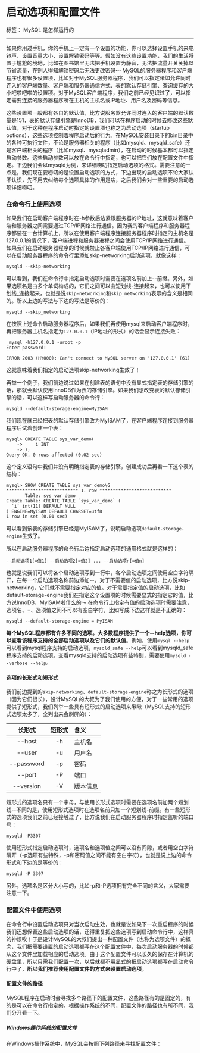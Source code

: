 # 启动选项和配置文件
标签： MySQL 是怎样运行的
*****
如果你用过手机，你的手机上一定有一个设置的功能，你可以选择设置手机的来电铃声、设置音量大小、设置解锁密码等等。假如没有这些设置功能，我们的生活将置于尴尬的境地，比如在图书馆里无法把手机设置为静音，无法把流量开关关掉以节省流量，在别人得知解锁密码后无法更改密码～ MySQL的服务器程序和客户端程序也有很多设置项，比如对于MySQL服务器程序，我们可以指定诸如允许同时连入的客户端数量、客户端和服务器通信方式、表的默认存储引擎、查询缓存的大小吧啦吧啦的设置项。对于MySQL客户端程序，我们之前已经见识过了，可以指定需要连接的服务器程序所在主机的主机名或IP地址、用户名及密码等信息。

这些设置项一般都有各自的默认值，比方说服务器允许同时连入的客户端的默认数量是151，表的默认存储引擎是InnoDB，我们可以在程序启动的时候去修改这些默认值，对于这种在程序启动时指定的设置项也称之为启动选项（startup options），这些选项控制着程序启动后的行为。在MySQL安装目录下的bin目录中的各种可执行文件，不论是服务器相关的程序（比如mysqld、mysqld_safe）还是客户端相关的程序（比如mysql、mysqladmin），在启动的时候基本都可以指定启动参数。这些启动参数可以放在命令行中指定，也可以把它们放在配置文件中指定。下边我们会以mysqld为例，来详细唠叨指定启动选项的格式。需要注意的一点是，我们现在要唠叨的是设置启动选项的方式，下边出现的启动选项不论大家认不认识，先不用去纠结每个选项具体的作用是啥，之后我们会对一些重要的启动选项详细唠叨。
### 在命令行上使用选项
如果我们在启动客户端程序时在-h参数后边紧跟服务器的IP地址，这就意味着客户端和服务器之间需要通过TCP/IP网络进行通信。因为我的客户端程序和服务器程序都装在一台计算机上，所以在使用客户端程序连接服务器程序时指定的主机名是127.0.0.1的情况下，客户端进程和服务器进程之间会使用TCP/IP网络进行通信。如果我们在启动服务器程序的时候就禁止各客户端使用TCP/IP网络进行通信，可以在启动服务器程序的命令行里添加skip-networking启动选项，就像这样：
```shell
mysqld --skip-networking
```
可以看到，我们在命令行中指定启动选项时需要在选项名前加上--前缀。另外，如果选项名是由多个单词构成的，它们之间可以由短划线-连接起来，也可以使用下划线_连接起来，也就是说`skip-networking`和`skip_networking`表示的含义是相同的。所以上边的写法与下边的写法是等价的：
```shell
mysqld --skip_networking
```
在按照上述命令启动服务器程序后，如果我们再使用mysql来启动客户端程序时，再把服务器主机名指定为`127.0.0.1`（IP地址的形式）的话会显示连接失败：
```shell
 mysql -h127.0.0.1 -uroot -p
Enter password:

ERROR 2003 (HY000): Can't connect to MySQL server on '127.0.0.1' (61)
```
这就意味着我们指定的启动选项skip-networking生效了！

再举一个例子，我们前边说过如果在创建表的语句中没有显式指定表的存储引擎的话，那就会默认使用InnoDB作为表的存储引擎。如果我们想改变表的默认存储引擎的话，可以这样写启动服务器的命令行：
```shell
mysqld --default-storage-engine=MyISAM
```
我们现在就已经把表的默认存储引擎改为MyISAM了，在客户端程序连接到服务器程序后试着创建一个表：
```shell
mysql> CREATE TABLE sys_var_demo(
    ->     i INT
    -> );
Query OK, 0 rows affected (0.02 sec)
```
这个定义语句中我们并没有明确指定表的存储引擎，创建成功后再看一下这个表的结构：
```shell
mysql> SHOW CREATE TABLE sys_var_demo\G
*************************** 1. row ***************************
       Table: sys_var_demo
Create Table: CREATE TABLE `sys_var_demo` (
  `i` int(11) DEFAULT NULL
) ENGINE=MyISAM DEFAULT CHARSET=utf8
1 row in set (0.01 sec)
```
可以看到该表的存储引擎已经是MyISAM了，说明启动选项`default-storage-engine`生效了。

所以在启动服务器程序的命令行后边指定启动选项的通用格式就是这样的：
```text
--启动选项1[=值1] --启动选项2[=值2] ... --启动选项n[=值n]
```
也就是说我们可以将各个启动选项写到一行中，各个启动选项之间使用空白字符隔开，在每一个启动选项名称前边添加--。对于不需要值的启动选项，比方说skip-networking，它们就不需要指定对应的值。对于需要指定值的启动选项，比如default-storage-engine我们在指定这个设置项的时候需要显式的指定它的值，比方说InnoDB、MyISAM啦什么的～ 在命令行上指定有值的启动选项时需要注意，选项名、=、选项值之间不可以有空白字符，比如写成下边这样就是不正确的：
```shell
mysqld --default-storage-engine = MyISAM
```
**每个MySQL程序都有许多不同的选项。大多数程序提供了一个--help选项，你可以查看该程序支持的全部启动选项以及它们的默认值**。例如，使用`mysql --help`可以看到mysql程序支持的启动选项，`mysqld_safe --help`可以看到mysqld_safe程序支持的启动选项。查看mysqld支持的启动选项有些特别，需要使用`mysqld --verbose --help`。
#### 选项的长形式和短形式
我们前边提到的`skip-networking`、`default-storage-engine`称之为长形式的选项（因为它们很长），设计MySQL的大叔为了我们使用的方便，对于一些常用的选项提供了短形式，我们列举一些具有短形式的启动选项来瞅瞅（MySQL支持的短形式选项太多了，全列出来会刷屏的）：

|长形式|短形式|含义|
|:---:|:---:|:---|
|--host|-h|主机名|
|--user|-u|用户名|
|--password|-p|密码|
|--port|-P|端口|
|--version|-V|版本信息|

短形式的选项名只有一个字母，与使用长形式选项时需要在选项名前加两个短划线--不同的是，使用短形式选项时在选项名前只加一个短划线-前缀。有一些短形式的选项我们之前已经接触过了，比方说我们在启动服务器程序时指定监听的端口号：
```shell
mysqld -P3307
```
使用短形式指定启动选项时，选项名和选项值之间可以没有间隙，或者用空白字符隔开（-p选项有些特殊，-p和密码值之间不能有空白字符），也就是说上边的命令形式和下边的是等价的：
```shell
mysqld -P 3307
```
另外，选项名是区分大小写的，比如-p和-P选项拥有完全不同的含义，大家需要注意一下。
### 配置文件中使用选项
在命令行中设置启动选项只对当次启动生效，也就是说如果下一次重启程序的时候我们还想保留这些启动选项的话，还得重复把这些选项写到启动命令行中，这样真的神烦唉！于是设计MySQL的大叔们提出一种配置文件（也称为选项文件）的概念，我们把需要设置的启动选项都写在这个配置文件中，每次启动服务器的时候都从这个文件里加载相应的启动选项。由于这个配置文件可以长久的保存在计算机的硬盘里，所以只需我们配置一次，以后就都不用显式的把启动选项都写在启动命令行中了，**所以我们推荐使用配置文件的方式来设置启动选项**。
#### 配置文件的路径
MySQL程序在启动时会寻找多个路径下的配置文件，这些路径有的是固定的，有的是可以在命令行指定的。根据操作系统的不同，配置文件的路径也有所不同，我们分开看一下。
##### Windows操作系统的配置文件
在Windows操作系统中，MySQL会按照下列路径来寻找配置文件：